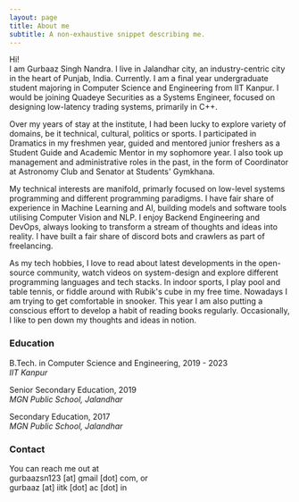 ```yaml
---
layout: page
title: About me
subtitle: A non-exhaustive snippet describing me.
---
```


Hi!<br>
I am Gurbaaz Singh Nandra. I live in Jalandhar city, an industry-centric city in the heart of Punjab, India. Currently. I am a final year undergraduate student majoring in Computer Science and Engineering from IIT Kanpur. I would be joining Quadeye Securities as a Systems Engineer, focused on designing low-latency trading systems, primarily in C++. 

Over my years of stay at the institute, I had been lucky to explore variety of domains, be it technical, cultural, politics or sports. I participated in Dramatics in my freshmen year, guided and mentored junior freshers as a Student Guide and Academic Mentor in my sophomore year. I also took up management and administrative roles in the past, in the form of Coordinator at Astronomy Club and Senator at Students' Gymkhana.

My technical interests are manifold, primarly focused on low-level systems programming and different programming paradigms. I have fair share of experience in Machine Learning and AI, building models and software tools utilising Computer Vision and NLP. I enjoy Backend Engineering and DevOps, always looking to transform a stream of thoughts and ideas into reality. I have built a fair share of discord bots and crawlers as part of freelancing.

As my tech hobbies, I love to read about latest developments in the open-source community, watch videos on system-design and explore different programming languages and tech stacks. In indoor sports, I play pool and table tennis, or fiddle around with Rubik's cube in my free time. Nowadays I am trying to get comfortable in snooker. This year I am also putting a conscious effort to develop a habit of reading books regularly. Occasionally, I like to pen down my thoughts and ideas in notion.

### Education

<i class="fa fa-graduation-cap"></i>
B.Tech. in Computer Science and Engineering, 2019 - 2023<br>
*IIT Kanpur*

<i class="fa fa-graduation-cap"></i>
Senior Secondary Education, 2019<br>
*MGN Public School, Jalandhar*

<i class="fa fa-graduation-cap"></i>
Secondary Education, 2017<br>
*MGN Public School, Jalandhar*

### Contact

You can reach me out at <br>
<span class="mark">gurbaazsn123 [at] gmail [dot] com</span>, or <br>
<span class="mark">gurbaaz [at] iitk [dot] ac [dot] in</span>

